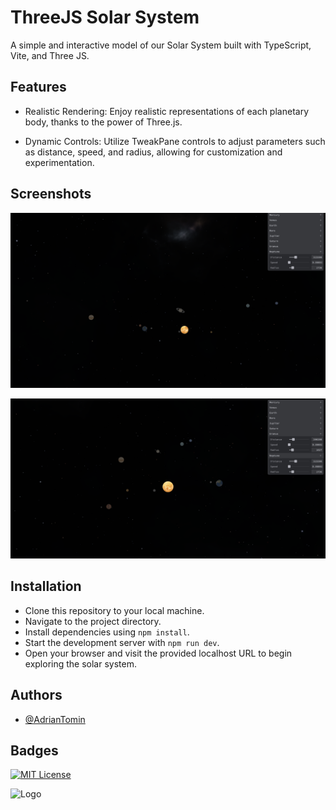 
# ThreeJS Solar System

A simple and interactive model of our Solar System built with TypeScript, Vite, and Three JS.

## Features

- Realistic Rendering: Enjoy realistic representations of each planetary body, thanks to the power of Three.js.

- Dynamic Controls: Utilize TweakPane controls to adjust parameters such as distance, speed, and radius, allowing for customization and experimentation.


## Screenshots

![App Screenshot](https://github.com/AdrianTomin/ThreeJS-Solar-System/blob/main/public/images/demo-1.png?raw=true)

![App Screenshot](https://github.com/AdrianTomin/ThreeJS-Solar-System/blob/main/public/images/demo-2.png?raw=true)




## Installation

- Clone this repository to your local machine.
- Navigate to the project directory.
- Install dependencies using `npm install`.
- Start the development server with `npm run dev`.
- Open your browser and visit the provided localhost URL to begin exploring the solar system.
## Authors

- [@AdrianTomin](https://www.github.com/AdrianTomin)


## Badges
[![MIT License](https://img.shields.io/badge/License-MIT-green.svg)](https://choosealicense.com/licenses/mit/)


![Logo](https://www.svgrepo.com/show/1321/planet.svg)

